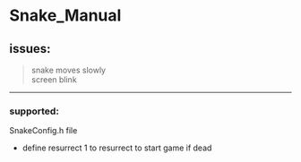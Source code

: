 # Snake_Manual

issues:
----------------------------------------------
>snake moves slowly <br>
>screen blink <br>

------------------------------------------------
### supported:

SnakeConfig.h file <br>
* define resurrect 1 to resurrect to start game if dead <br>
